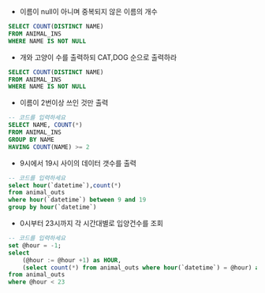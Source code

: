 



* 이름이 null이 아니며 중복되지 않은 이름의 개수
```sql
SELECT COUNT(DISTINCT NAME)
FROM ANIMAL_INS
WHERE NAME IS NOT NULL
```

* 개와 고양이 수를 출력하되 CAT,DOG 순으로 출력하라
```sql
SELECT COUNT(DISTINCT NAME)
FROM ANIMAL_INS
WHERE NAME IS NOT NULL
```
* 이름이 2번이상 쓰인 것만 출력
```sql
-- 코드를 입력하세요
SELECT NAME, COUNT(*)
FROM ANIMAL_INS
GROUP BY NAME
HAVING COUNT(NAME) >= 2
```

* 9시에서 19시 사이의 데이터 갯수를 출력
```sql
-- 코드를 입력하세요
select hour(`datetime`),count(*)
from animal_outs
where hour(`datetime`) between 9 and 19
group by hour(`datetime`)
```

* 0시부터 23시까지 각 시간대별로 입양건수를 조회
```sql
-- 코드를 입력하세요
set @hour = -1;
select
    (@hour := @hour +1) as HOUR,
    (select count(*) from animal_outs where hour(`datetime`) = @hour) as `COUNT`
from animal_outs 
where @hour < 23
```
<!--stackedit_data:
eyJoaXN0b3J5IjpbMjA3OTMyMTY1NywtOTQ1MDExMDY5LDI3NT
YxMzYxLC05Nzg0MjUwMzcsNTczNjk1NDQ3LC0xNjUyNzI1MjY0
LDIwMzAyODA3OV19
-->